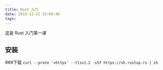 ```yaml
---
title: Rust 入门
date: 2019-11-21 15:09:40
tags:
---
```

这是 Rust 入门第一课

## 安装

###下载
`curl --proto '=https' --tlsv1.2 -sSf https://sh.rustup.rs | sh`